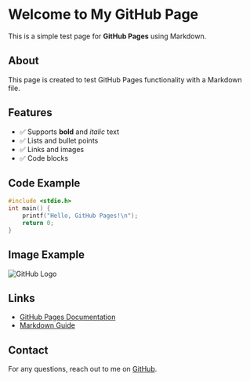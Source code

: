 # Welcome to My GitHub Page

This is a simple test page for **GitHub Pages** using Markdown.

## About
This page is created to test GitHub Pages functionality with a Markdown file.

## Features
- ✅ Supports **bold** and *italic* text
- ✅ Lists and bullet points
- ✅ Links and images
- ✅ Code blocks

## Code Example
```c
#include <stdio.h>
int main() {
    printf("Hello, GitHub Pages!\n");
    return 0;
}
```

## Image Example
![GitHub Logo](https://github.githubassets.com/images/modules/logos_page/GitHub-Mark.png)

## Links
- [GitHub Pages Documentation](https://pages.github.com/)
- [Markdown Guide](https://www.markdownguide.org/)

## Contact
For any questions, reach out to me on [GitHub](https://github.com/Eden-Sheiko).